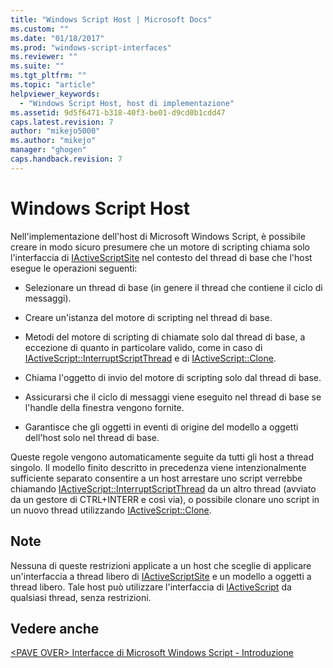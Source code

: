 ```yaml
---
title: "Windows Script Host | Microsoft Docs"
ms.custom: ""
ms.date: "01/18/2017"
ms.prod: "windows-script-interfaces"
ms.reviewer: ""
ms.suite: ""
ms.tgt_pltfrm: ""
ms.topic: "article"
helpviewer_keywords: 
  - "Windows Script Host, host di implementazione"
ms.assetid: 9d5f6471-b318-40f3-be01-d9cd0b1cdd47
caps.latest.revision: 7
author: "mikejo5000"
ms.author: "mikejo"
manager: "ghogen"
caps.handback.revision: 7
---
```

# Windows Script Host
Nell'implementazione dell'host di Microsoft Windows Script, è possibile creare in modo sicuro presumere che un motore di scripting chiama solo l'interfaccia di [IActiveScriptSite](../winscript/reference/iactivescriptsite.md) nel contesto del thread di base che l'host esegue le operazioni seguenti:  
  
-   Selezionare un thread di base \(in genere il thread che contiene il ciclo di messaggi\).  
  
-   Creare un'istanza del motore di scripting nel thread di base.  
  
-   Metodi del motore di scripting di chiamate solo dal thread di base, a eccezione di quanto in particolare valido, come in caso di [IActiveScript::InterruptScriptThread](../winscript/reference/iactivescript-interruptscriptthread.md) e di [IActiveScript::Clone](../winscript/reference/iactivescript-clone.md).  
  
-   Chiama l'oggetto di invio del motore di scripting solo dal thread di base.  
  
-   Assicurarsi che il ciclo di messaggi viene eseguito nel thread di base se l'handle della finestra vengono fornite.  
  
-   Garantisce che gli oggetti in eventi di origine del modello a oggetti dell'host solo nel thread di base.  
  
 Queste regole vengono automaticamente seguite da tutti gli host a thread singolo.  Il modello finito descritto in precedenza viene intenzionalmente sufficiente separato consentire a un host arrestare uno script verrebbe chiamando [IActiveScript::InterruptScriptThread](../winscript/reference/iactivescript-interruptscriptthread.md) da un altro thread \(avviato da un gestore di CTRL\+INTERR e così via\), o possibile clonare uno script in un nuovo thread utilizzando [IActiveScript::Clone](../winscript/reference/iactivescript-clone.md).  
  
## Note  
 Nessuna di queste restrizioni applicate a un host che sceglie di applicare un'interfaccia a thread libero di [IActiveScriptSite](../winscript/reference/iactivescriptsite.md) e un modello a oggetti a thread libero.  Tale host può utilizzare l'interfaccia di [IActiveScript](../winscript/reference/iactivescript.md) da qualsiasi thread, senza restrizioni.  
  
## Vedere anche  
 [\<PAVE OVER\> Interfacce di Microsoft Windows Script \- Introduzione](../Topic/%3CPAVE%20OVER%3E%20Microsoft%20Windows%20Script%20Interfaces%20-%20Introduction.md)